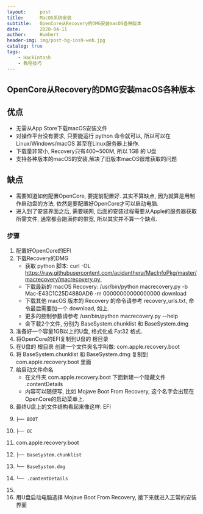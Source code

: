 ```yaml
---
layout:     post
title:      MacOS系统安装
subtitle:   OpenCore从Recovery的DMG安装macOS各种版本
date:       2020-04-11
author:     Humbert
header-img: img/post-bg-ios9-web.jpg
catalog: true
tags:
    - Hackintosh
    - 教程技巧
---
```



## OpenCore从Recovery的DMG安装macOS各种版本

## 优点
* 无需从App Store下载macOS安装文件
* 对操作平台没有要求, 只要能运行 python 命令就可以, 所以可以在Linux/Windows/macOS 甚至在Linux服务器上操作.
* 下载量非常小, Recovery只有400~500M, 所以 1GB 的 U盘
* 支持各种版本的macOS的安装,解决了旧版本macOS很难获取的问题

## 缺点
* 需要知道如何配置OpenCore, 要提前配置好. 其实不算缺点, 因为就算是用制作启动盘的方法, 依然是要配置好OpenCore才可以启动电脑.
* 进入到了安装界面之后, 需要联网, 后面的安装过程需要从Apple的服务器获取所需文件, 通常都会跑满你的带宽, 所以其实并不算一个缺点.

### 步骤
1. 配置好OpenCore的EFI
2. 下载Recovery的DMG
    * 获取 python 脚本: curl -OL https://raw.githubusercontent.com/acidanthera/MacInfoPkg/master/macrecovery/macrecovery.py 
    * 下载最新的 macOS Recovery: /usr/bin/python macrecovery.py -b Mac-E43C1C25D4880AD6 -m 00000000000000000 download 
    * 下载其他 macOS 版本的 Recovery 的命令请参考 recovery_urls.txt, 命令最后需要加一个 download, 如上.
    * 更多的控制参数请参考 /usr/bin/python macrecovery.py --help
    * 会下载2个文件, 分别为 BaseSystem.chunklist 和 BaseSystem.dmg
3. 准备好一个容量1GB以上的U盘, 格式化成 Fat32 格式.
4. 将OpenCore的EFI复制到U盘的 根目录
5. 在U盘的 根目录 创建一个文件夹名字叫做: com.apple.recovery.boot
6. 将 BaseSystem.chunklist 和 BaseSystem.dmg 复制到 com.apple.recovery.boot 里面
7. 给启动文件命名
    * 在文件夹 com.apple.recovery.boot 下面新建一个隐藏文件 .contentDetails
    * 内容可以随便写, 比如 Mojave Boot From Recovery, 这个名字会出现在OpenCore的启动菜单上.
8. 最终U盘上的文件结构看起来像这样: EFI
9.     ├── BOOT
10.     ├── OC
11. com.apple.recovery.boot
12.     ├── BaseSystem.chunklist
13.     └── BaseSystem.dmg
14.     └── .contentDetails
15. 
16. 用U盘启动电脑选择 Mojave Boot From Recovery, 接下来就进入正常的安装界面



